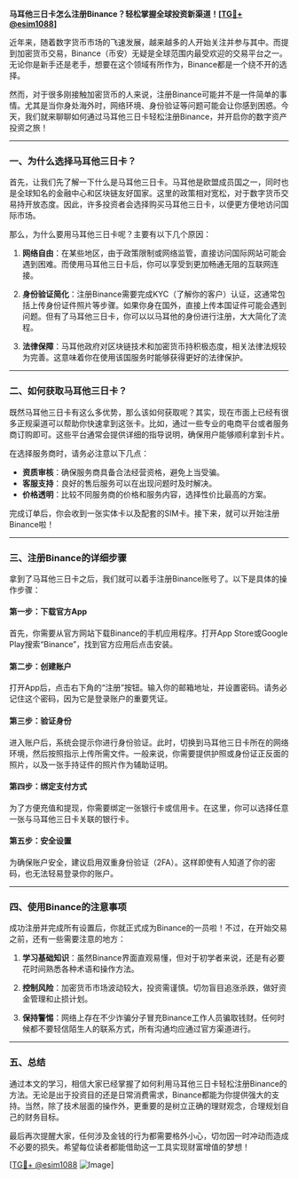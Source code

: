 **马耳他三日卡怎么注册Binance？轻松掌握全球投资新渠道！[[TG💪+ @esim1088](https://t.me/s/esim1088)]**

近年来，随着数字货币市场的飞速发展，越来越多的人开始关注并参与其中。而提到加密货币交易，Binance（币安）无疑是全球范围内最受欢迎的交易平台之一。无论你是新手还是老手，想要在这个领域有所作为，Binance都是一个绕不开的选择。

然而，对于很多刚接触加密货币的人来说，注册Binance可能并不是一件简单的事情。尤其是当你身处海外时，网络环境、身份验证等问题可能会让你感到困惑。今天，我们就来聊聊如何通过马耳他三日卡轻松注册Binance，并开启你的数字资产投资之旅！

---

### 一、为什么选择马耳他三日卡？

首先，让我们先了解一下什么是马耳他三日卡。马耳他是欧盟成员国之一，同时也是全球知名的金融中心和区块链友好国家。这里的政策相对宽松，对于数字货币交易持开放态度。因此，许多投资者会选择购买马耳他三日卡，以便更方便地访问国际市场。

那么，为什么要用马耳他三日卡呢？主要有以下几个原因：

1. **网络自由**：在某些地区，由于政策限制或网络监管，直接访问国际网站可能会遇到困难。而使用马耳他三日卡后，你可以享受到更加畅通无阻的互联网连接。
   
2. **身份验证简化**：注册Binance需要完成KYC（了解你的客户）认证，这通常包括上传身份证件照片等步骤。如果你身在国外，直接上传本国证件可能会遇到问题。但有了马耳他三日卡，你可以以马耳他的身份进行注册，大大简化了流程。

3. **法律保障**：马耳他政府对区块链技术和加密货币持积极态度，相关法律法规较为完善。这意味着你在使用该国服务时能够获得更好的法律保护。

---

### 二、如何获取马耳他三日卡？

既然马耳他三日卡有这么多优势，那么该如何获取呢？其实，现在市面上已经有很多正规渠道可以帮助你快速拿到这张卡。比如，通过一些专业的电商平台或者服务商订购即可。这些平台通常会提供详细的指导说明，确保用户能够顺利拿到卡片。

在选择服务商时，请务必注意以下几点：

- **资质审核**：确保服务商具备合法经营资格，避免上当受骗。
- **客服支持**：良好的售后服务可以在出现问题时及时解决。
- **价格透明**：比较不同服务商的价格和服务内容，选择性价比最高的方案。

完成订单后，你会收到一张实体卡以及配套的SIM卡。接下来，就可以开始注册Binance啦！

---

### 三、注册Binance的详细步骤

拿到了马耳他三日卡之后，我们就可以着手注册Binance账号了。以下是具体的操作步骤：

#### 第一步：下载官方App
首先，你需要从官方网站下载Binance的手机应用程序。打开App Store或Google Play搜索“Binance”，找到官方应用后点击安装。

#### 第二步：创建账户
打开App后，点击右下角的“注册”按钮。输入你的邮箱地址，并设置密码。请务必记住这个密码，因为它是登录账户的重要凭证。

#### 第三步：验证身份
进入账户后，系统会提示你进行身份验证。此时，切换到马耳他三日卡所在的网络环境，然后按照指示上传所需文件。一般来说，你需要提供护照或身份证正反面的照片，以及一张手持证件的照片作为辅助证明。

#### 第四步：绑定支付方式
为了方便充值和提现，你需要绑定一张银行卡或信用卡。在这里，你可以选择任意一张与马耳他三日卡关联的银行卡。

#### 第五步：安全设置
为确保账户安全，建议启用双重身份验证（2FA）。这样即使有人知道了你的密码，也无法轻易登录你的账户。

---

### 四、使用Binance的注意事项

成功注册并完成所有设置后，你就正式成为Binance的一员啦！不过，在开始交易之前，还有一些需要注意的地方：

1. **学习基础知识**：虽然Binance界面直观易懂，但对于初学者来说，还是有必要花时间熟悉各种术语和操作方法。
   
2. **控制风险**：加密货币市场波动较大，投资需谨慎。切勿盲目追涨杀跌，做好资金管理和止损计划。

3. **保持警惕**：网络上存在不少诈骗分子冒充Binance工作人员骗取钱财。任何时候都不要轻信陌生人的联系方式，所有沟通均应通过官方渠道进行。

---

### 五、总结

通过本文的学习，相信大家已经掌握了如何利用马耳他三日卡轻松注册Binance的方法。无论是出于投资目的还是日常消费需求，Binance都能为你提供强大的支持。当然，除了技术层面的操作外，更重要的是树立正确的理财观念，合理规划自己的财务目标。

最后再次提醒大家，任何涉及金钱的行为都需要格外小心，切勿因一时冲动而造成不必要的损失。希望每位读者都能借助这一工具实现财富增值的梦想！

[[TG💪+ @esim1088](https://t.me/s/esim1088) ![Image](https://i.postimg.cc/4NQfJmqS/Snipaste-2025-05-13-00-14-12.png)]